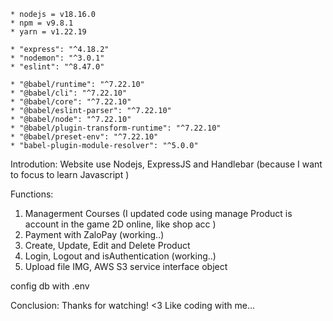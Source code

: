```
* nodejs = v18.16.0
* npm = v9.8.1
* yarn = v1.22.19

* "express": "^4.18.2"
* "nodemon": "^3.0.1"
* "eslint": "^8.47.0"

* "@babel/runtime": "^7.22.10"
* "@babel/cli": "^7.22.10"
* "@babel/core": "^7.22.10"
* "@babel/eslint-parser": "^7.22.10"
* "@babel/node": "^7.22.10"
* "@babel/plugin-transform-runtime": "^7.22.10"
* "@babel/preset-env": "^7.22.10"
* "babel-plugin-module-resolver": "^5.0.0"
```


Introdution: Website use Nodejs, ExpressJS and Handlebar (because I want to focus to learn Javascript )

Functions: 
1. Managerment Courses (I updated code using manage Product is account in the game 2D online, like shop acc  )
2. Payment with ZaloPay (working..)
3. Create, Update, Edit and Delete Product 
4. Login, Logout and isAuthentication  (working..)
5. Upload file IMG, AWS S3 service interface object 

config db with .env 

Conclusion: Thanks for watching! <3 Like coding with me...